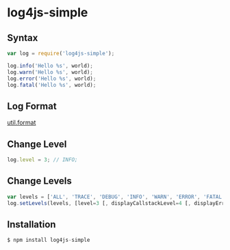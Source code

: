 # log4js-simple

## Syntax
```js
var log = require('log4js-simple');

log.info('Hello %s', world);
log.warn('Hello %s', world);
log.error('Hello %s', world);
log.fatal('Hello %s', world);
```

## Log Format
[util.format](https://nodejs.org/api/util.html#util_util_format_format_args)

## Change Level
```js
log.level = 3; // INFO;
```

## Change Levels
```js
var levels = ['ALL', 'TRACE', 'DEBUG', 'INFO', 'WARN', 'ERROR', 'FATAL', 'OFF'];
log.setLevels(levels, [level=3 [, displayCallstackLevel=4 [, displayErrorLevel=5]);
```

## Installation
```js
$ npm install log4js-simple
```
